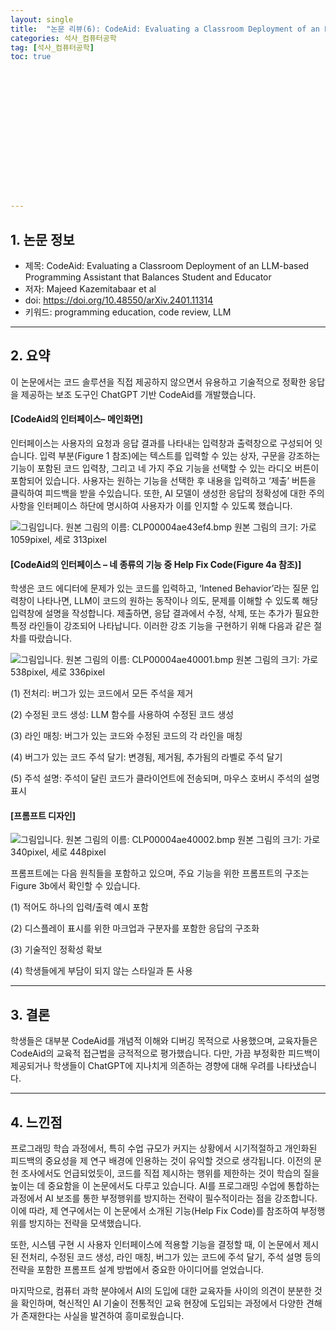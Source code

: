 ```yaml
---
layout: single
title:  "논문 리뷰(6): CodeAid: Evaluating a Classroom Deployment of an LLM-based Programming Assistant that Balances Student and Educator."
categories: 석사_컴퓨터공학
tag: [석사_컴퓨터공학]
toc: true
















---
```


## 1. 논문 정보

- 제목: CodeAid: Evaluating a Classroom Deployment of an LLM-based Programming Assistant that Balances Student and Educator
- 저자: Majeed Kazemitabaar et al
- doi: https://doi.org/10.48550/arXiv.2401.11314
- 키워드: programming education, code review, LLM

------

## 2. 요약

 이 논문에서는 코드 솔루션을 직접 제공하지 않으면서 유용하고 기술적으로 정확한 응답을 제공하는 보조 도구인 ChatGPT 기반 CodeAid를 개발했습니다. 



#### [CodeAid의 인터페이스– 메인화면]

 인터페이스는 사용자의 요청과 응답 결과를 나타내는 입력창과 출력창으로 구성되어 잇습니다. 입력 부분(Figure 1 참조)에는 텍스트를 입력할 수 있는 상자, 구문을 강조하는 기능이 포함된 코드 입력창, 그리고 네 가지 주요 기능을 선택할 수 있는 라디오 버튼이 포함되어 있습니다. 사용자는 원하는 기능을 선택한 후 내용을 입력하고 ‘제출’ 버튼을 클릭하여 피드백을 받을 수있습니다. 또한, AI 모델이 생성한 응답의 정확성에 대한 주의사항을 인터페이스 하단에 명시하여 사용자가 이를 인지할 수 있도록 했습니다.

  ![그림입니다. 원본 그림의 이름: CLP00004ae43ef4.bmp 원본 그림의 크기: 가로 1059pixel, 세로 313pixel](../../images/2024-06-27-a7/EMB00004a382af4.bmp)  



#### [CodeAid의 인터페이스 – 네 종류의 기능 중 Help Fix Code(Figure 4a 참조)]

 학생은 코드 에디터에 문제가 있는 코드를 입력하고, ‘Intened Behavior’라는 질문 입력창이 나타나면, LLM이 코드의 원하는 동작이나 의도, 문제를 이해할 수 있도록 해당 입력창에 설명을 작성합니다. 제출하면, 응답 결과에서 수정, 삭제, 또는 추가가 필요한 특정 라인들이 강조되어 나타납니다. 이러한 강조 기능을 구현하기 위해 다음과 같은 절차를 따랐습니다.

  ![그림입니다. 원본 그림의 이름: CLP00004ae40001.bmp 원본 그림의 크기: 가로 538pixel, 세로 336pixel](../../images/2024-06-27-a7/EMB00004a382af8.bmp)  

(1) 전처리: 버그가 있는 코드에서 모든 주석을 제거

(2) 수정된 코드 생성: LLM 함수를 사용하여 수정된 코드 생성

(3) 라인 매칭: 버그가 있는 코드와 수정된 코드의 각 라인을 매칭

(4) 버그가 있는 코드 주석 달기: 변경됨, 제거됨, 추가됨의 라벨로 주석 달기

(5) 주석 설명: 주석이 달린 코드가 클라이언트에 전송되며, 마우스 호버시 주석의 설명 표시



#### [프롬프트 디자인]

  ![그림입니다. 원본 그림의 이름: CLP00004ae40002.bmp 원본 그림의 크기: 가로 340pixel, 세로 448pixel](../../images/2024-06-27-a7/EMB00004a382afc.bmp)  

 프롬프트에는 다음 원칙들을 포함하고 있으며, 주요 기능을 위한 프롬프트의 구조는 Figure 3b에서 확인할 수 있습니다.

(1) 적어도 하나의 입력/출력 예시 포함

(2) 디스플레이 표시를 위한 마크업과 구분자를 포함한 응답의 구조화

(3) 기술적인 정확성 확보

(4) 학생들에게 부담이 되지 않는 스타일과 톤 사용

------

## 3. 결론

 학생들은 대부분 CodeAid를 개념적 이해와 디버깅 목적으로 사용했으며, 교육자들은 CodeAid의 교육적 접근법을 긍적적으로 평가했습니다. 다만, 가끔 부정확한 피드백이 제공되거나 학생들이 ChatGPT에 지나치게 의존하는 경향에 대해 우려를 나타냈습니다.

------

## 4. 느낀점

 프로그래밍 학습 과정에서, 특히 수업 규모가 커지는 상황에서 시기적절하고 개인화된 피드백의 중요성을 제 연구 배경에 인용하는 것이 유익할 것으로 생각됩니다. 이전의 문헌 조사에서도 언급되었듯이, 코드를 직접 제시하는 행위를 제한하는 것이 학습의 질을 높이는 데 중요함을 이 논문에서도 다루고 있습니다. AI를 프로그래밍 수업에 통합하는 과정에서 AI 보조를 통한 부정행위를 방지하는 전략이 필수적이라는 점을 강조합니다. 이에 따라, 제 연구에서는 이 논문에서 소개된 기능(Help Fix Code)를 참조하여 부정행위를 방지하는 전략을 모색했습니다.

 또한, 시스템 구현 시 사용자 인터페이스에 적용할 기능을 결정할 때, 이 논문에서 제시된 전처리, 수정된 코드 생성, 라인 매칭, 버그가 있는 코드에 주석 달기, 주석 설명 등의 전략을 포함한 프롬프트 설계 방법에서 중요한 아이디어를 얻었습니다.

 마지막으로, 컴퓨터 과학 분야에서 AI의 도입에 대한 교육자들 사이의 의견이 분분한 것을 확인하며, 혁신적인 AI 기술이 전통적인 교육 현장에 도입되는 과정에서 다양한 견해가 존재한다는 사실을 발견하여 흥미로웠습니다.